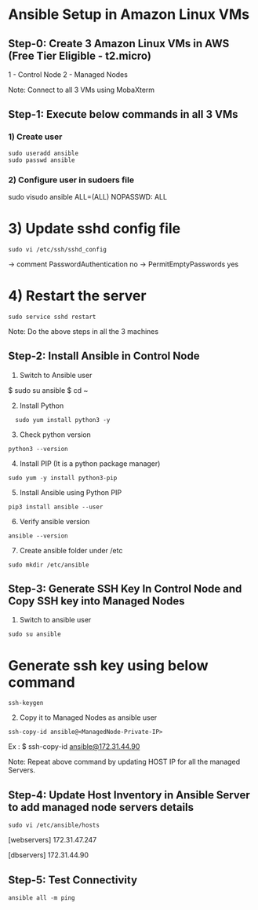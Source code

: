 # Ansible Setup in Amazon Linux VMs #

## Step-0: Create 3 Amazon Linux VMs in AWS (Free Tier Eligible - t2.micro)

1 - Control Node
2 - Managed Nodes

Note: Connect to all 3 VMs using MobaXterm

## Step-1: Execute below commands in all 3 VMs ##

### 1) Create user ###
```
sudo useradd ansible
sudo passwd ansible
```
### 2) Configure user in sudoers file ###

sudo visudo
ansible ALL=(ALL) NOPASSWD: ALL

# 3) Update sshd config file #
```
sudo vi /etc/ssh/sshd_config
```
-> comment PasswordAuthentication no
-> PermitEmptyPasswords yes

# 4) Restart the server #
```   
sudo service sshd restart
```
Note: Do the above steps in all the 3 machines 

## Step-2: Install Ansible in Control Node ##

1) Switch to Ansible user 

  $ sudo su ansible
  $ cd ~

2) Install Python
```
  sudo yum install python3 -y
```
3) Check python version 
```
python3 --version
```
4) Install PIP (It is a python package manager)
```
sudo yum -y install python3-pip
```
5) Install Ansible using Python PIP
```
pip3 install ansible --user
```
6) Verify ansible version 
```
ansible --version
```
7)  Create ansible folder under /etc
```
sudo mkdir /etc/ansible 
```

## Step-3: Generate SSH Key In Control Node and  Copy SSH key into Managed Nodes ##

1) Switch to ansible user

```
sudo su ansible
```
# Generate ssh key using below command
```
ssh-keygen
```
2) Copy it to Managed Nodes as ansible user
```
ssh-copy-id ansible@<ManagedNode-Private-IP>
```
Ex : $ ssh-copy-id ansible@172.31.44.90
 
Note: Repeat above command by updating HOST IP for all the managed Servers.

## Step-4: Update Host Inventory in Ansible Server to add managed node servers details ##
```
sudo vi /etc/ansible/hosts
```
[webservers]
172.31.47.247

[dbservers]
172.31.44.90

## Step-5: Test Connectivity ##
```
ansible all -m ping
```
